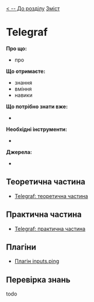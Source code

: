 [< -- До розділу](../README.md)         [Зміст](../../contents.md)

# Telegraf

**Про що:**

- про 

**Що отримаєте:**

- знання 
- вміння 
- навики 

**Що потрібно знати вже:**

- 

**Необхідні інструменти:**

- 

**Джерела:** 

- 

## Теоретична частина

- [Telegraf: теоретична частина](teor.md)

## Практична частина

- [Telegraf: практична частина](lab.md)

## Плагіни

- [Плагін inputs.ping](inputs_ping.md)

## Перевірка знань

todo